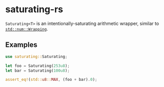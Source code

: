 # saturating-rs

`Saturating<T>` is an intentionally-saturating arithmetic wrapper, similar to [`std::num::Wrapping`](https://doc.rust-lang.org/std/num/struct.Wrapping.html).

## Examples

```rust
use saturating::Saturating;

let foo = Saturating(253u8);
let bar = Saturating(100u8);

assert_eq!(std::u8::MAX, (foo + bar).0);
```
